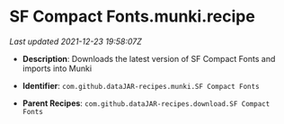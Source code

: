 # SF Compact Fonts.munki.recipe

_Last updated 2021-12-23 19:58:07Z_

- **Description**: Downloads the latest version of SF Compact Fonts and imports into Munki

- **Identifier**: `com.github.dataJAR-recipes.munki.SF Compact Fonts`

- **Parent Recipes**: `com.github.dataJAR-recipes.download.SF Compact Fonts`